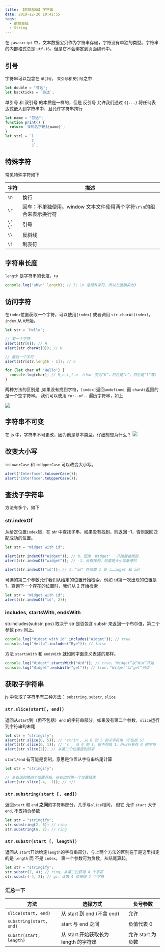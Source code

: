 ```yaml
---
title: 【前端基础】字符串
date: 2019-12-20 10:42:55
tags:
  - 前端基础
  - String
---
```


在 `javascript` 中，文本数据宝贝作为字符串存储，字符没有单独的类型。字符串的内部格式总是 `utf-16`，但是它不会绑定到页面编码中。

<!--more-->

## 引号

字符串可以包含在 `单引号`， `双引号`和`反引号`之中

```javascript
let double = "芬达";
let backticks = `芬达`;
```

单引号 和 双引号 的本质是一样的，但是 反引号 允许我们通过 `${...}` 将任何表达式嵌入到字符串中，且允许字符串跨行

```javascript
let name = "芬达";
function print() {
  return `我的名字是${name}`;
}
let str1 = `1
            2
            3`;
```

## 特殊字符

常见特殊字符如下

| 字符      | 描述                                                                  |
| --------- | --------------------------------------------------------------------- |
| `\n`      | 换行                                                                  |
| `\r`      | 回车：不单独使用。window 文本文件使用两个字符`\r\n`的组合来表示换行符 |
| `\'` `\"` | 引号                                                                  |
| `\\`      | 反斜线                                                                |
| `\t`      | 制表符                                                                |

## 字符串长度

`length` 是字符串的长度，ru

```javascript
console.log("ab\n".length); // 3; \n 是特殊字符，所以长度确实为3
```

## 访问字符

在`index`位置获取一个字符，可以使用`[index]` 或者调用 `str.charAt(index)`。`index` 从 `0`开始。

```javascript
let str = `Hello`;

// 第一个字符
alert(str[0]); // H
alert(str.charAt(0)); // H

// 最后一个字符
alert(str[str.length - 1]); // o

for (let char of "Hello") {
  console.log(char); // H,e,l,l,o （char 变为“H”，然后是“e”，然后是“l”等）
}
```

两种方法的区别是 ,如果没有找到字符，`[index]`返回`undefined`, 而 `charAt`返回的是一个空字符串。
我们可以使用 `for..of..` 遍历字符串，如上

![](https://gitee.com/fenda-tz/images/raw/master/K4RfVh.png)

## 字符串不可变

在 js 中，字符串不可更改，因为他是基本类型。仔细想想为什么？
![](https://gitee.com/fenda-tz/images/raw/master/gMHEYH.png)

## 改变大小写

`toLowerCase` 和 `toUpperCase` 可以改变大小写。

```javascript
alert("Interface".toLowerCase());
alert("Interface".toUpperCase());
```

## 查找子字符串

方法有多个，如下

### str.indexOf

从给定位置`index`起，在 str 中查找子串，如果没有找到，则返回 -1，否则返回匹配成功的位置。

```javascript
let str = "Widget with id";

alert(str.indexOf("Widget")); // 0，因为 'Widget' 一开始就被找到
alert(str.indexOf("widget")); // -1，没有找到，检索是大小写敏感的

alert(str.indexOf("id")); // 1，"id" 在位置 1 处（……idget 和 id）
```

可选的第二个参数允许我们从给定的位置开始检索，例如 `id`第一次出现的位置是 1，查询下一个存在的位置时，我们从 2 开始检索

```javascript
let str = "Widget with id";
alert(str.indexOf("id", 2));
```

### includes, startsWith, endsWith

str.includes(substr, pos) 取决于 str 是否包含 substr 来返回一个布尔值，第二个参数 pos 同上。

```javascript
console.log("Widget with id".includes("Widget")); // true
console.log("Hello".includes("Bye")); // false
```

方法 `startsWith` 和 `endsWith` 就如同字面含义表述的那样。

```javascript
console.log("Widget".startsWith("Wid")); // true，“Widget”以“Wid”开始
console.log("Widget".endsWith("get")); // true，“Widget”以“get”结束
```

## 获取子字符串

js 中获取子字符串有三种方法： `substring`, `substr`, `slice`

### `str.slice(start[, end])`

返回从`start`到（但不包括）`end` 的字符串部分。如果没有第二个参数，`slice`运行到字符串的末尾

```javascript
let str = "stringify";
alert(str.slice(0, 5)); // 'strin', 从 0 到 5 的子字符串（不包括 5）
alert(str.slice(0, 1)); // 's', 从 0 到 1，但不包括 1，所以只有在 0 的字符
alert(str.slice(2)); // 从第二个位置直到结束
```

`start/end` 有可能是复制，意思是位置从字符串结尾计算

```javascript
let str = "stringify";

// 从右边的第四个位置开始，在右边的第一个位置结束
alert(str.slice(-4, -1)); // */!
```

### `str.substring(start [, end])`

返回`start` 和 `end` <b>之间</b>的字符串部分，几乎与`slice`相同， 但它 允许 `start` 大于 `end`, 不支持负参数

```javascript
let str = "stringify";
str.substring(2, 6); // ring
str.substring(6, 2); // ring
```

### `str.substr(start [, length])`

返回从 `start`开始给定`length`的字符串部分，与上两个方法的区别在于是这里指定的是 `length` 而 不是 `index`。
第一个参数可为负数，从结尾算起。

```javascript
let str = "stringify";
str.substr(2, 4); // ring，从第二位获得 4 个字符
str.substr(-4, 2); // gi，从第 4 位获得 2 个字符
```

### 汇总一下

| 方法                    | 选择方式                              | 负号参数          |
| ----------------------- | ------------------------------------- | ----------------- |
| `slice(start, end)`     | 从 start 到 end (不含 end)            | 允许              |
| `substring(start, end)` | start 与 end 之间                     | 负值代表 0        |
| `substr(start, length)` | 从 start 开始获取长为 length 的字符串 | 允许 start 为负数 |
